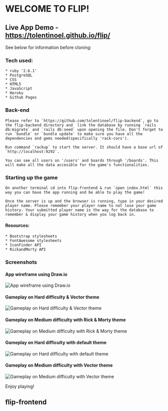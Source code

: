 

# WELCOME TO FLIP!

## Live App Demo - https://tolentinoel.github.io/flip/

See below for information before cloning:

### Tech used:
    * ruby '2.6.1'
    * PostgreSQL
    * CSS
    * HTML5
    * JavaScript
    * Heroku
    * Github Pages

### Back-end
    Please refer to `https://github.com/tolentinoel/flip-backend`, go to the flip-backend directory and  link the database by running `rails db:migrate` and `rails db:seed` upon opening the file. Don't forget to run `bundle` or `bundle update` to make sure you have all the dependencies and gems needed(specifically 'rack-cors').

    Run command `rackup` to start the server. It should have a base url of `http://localhost:9292`.

    You can see all users on '/users' and boards through '/boards'. This will make all the data accesible for the game's functionalities.

### Starting up the game

    On another terminal cd into flip-frontend & run `open index.html` this way you can have the app running and be able to play the game!

    Once the server is up and the browser is running, type in your desired player name. Please remember your player name to not lose your game history. Your submitted player name is the way for the database to remember & display your game history when you log back in.

#### Resources:
    * Bootstrap stylesheets
    * FontAwesome stylesheets
    * IconFinder API
    * RickandMorty API

### Screenshots

#### App wireframe using Draw.io
![App wireframe using Draw.io](https://github.com/tolentinoel/flip-frontend/blob/main/images/phase3_wireframe.jpg)

#### Gameplay on Hard difficulty & Vector theme
![Gameplay on Hard difficulty & Vector theme](https://github.com/tolentinoel/flip-frontend/blob/main/images/phase3_flip.jpg)

#### Gameplay on Medium difficulty with Rick & Morty theme
![Gameplay on Medium difficulty with Rick & Morty theme](https://github.com/tolentinoel/flip-frontend/blob/main/images/rickMorty_medium.png)

#### Gameplay on Hard difficulty with default theme
![Gameplay on Hard difficulty with default theme](https://github.com/tolentinoel/flip-frontend/blob/main/images/default_hard.png)

#### Gameplay on Medium difficulty with Vector theme
![Gameplay on Medium difficulty with Vector theme](https://github.com/tolentinoel/flip-frontend/blob/main/images/vector_medium.png)


Enjoy playing!


## flip-frontend
